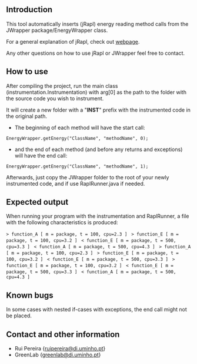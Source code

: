 Introduction
--------------------------------------------------------------

This tool automatically inserts (jRapl) energy reading method calls from the JWrapper package/EnergyWrapper class. 

For a general explanation of jRapl, check out [webpage](http://kliu20.github.io/jRAPL/).

Any other questions on how to use jRapl or JWrapper feel free to contact.


How to use
--------------------------------------------------------------

After compiling the project, run the main class (instrumentation.Instrumentation) with arg[0] as the path to the folder with the source code you wish to instrument.

It will create a new folder with a "__INST__" prefix with the instrumented code in the original path.

- The beginning of each method will have the start call:

`EnergyWrapper.getEnergy("ClassName", "methodName", 0);`

- and the end of each method (and before any returns and exceptions) will have the end call:

`EnergyWrapper.getEnergy("ClassName", "methodName", 1);`


Afterwards, just copy the JWrapper folder to the root of your newly instrumented code, and if use RaplRunner.java if needed.

Expected output
--------------------------------------------------------------

When running your program with the instrumentation and RaplRunner, a file with the following characteristics is produced:

``> function_A [ m = package, t = 100, cpu=2.3 ]
``
``> function_E [ m = package, t = 100, cpu=3.2 ]
``
``< function_E [ m = package, t = 500, cpu=3.3 ]
``
``< function_A [ m = package, t = 500, cpu=4.3 ]
``
``> function_A [ m = package, t = 100, cpu=2.3 ]
``
``> function_E [ m = package, t = 100, cpu=3.2 ]
``
``< function_E [ m = package, t = 500, cpu=3.3 ]
``
``> function_E [ m = package, t = 100, cpu=3.2 ]
``
``< function_E [ m = package, t = 500, cpu=3.3 ]
``
``< function_A [ m = package, t = 500, cpu=4.3 ]
``



Known bugs
--------------------------------------------------------------

In some cases with nested if-cases with exceptions, the end call might not be placed. 

Contact and other information
--------------------------------------------------------------
- Rui Pereira {ruipereira@di.uminho.pt}
- GreenLab {greenlab@di.uminho.pt}
